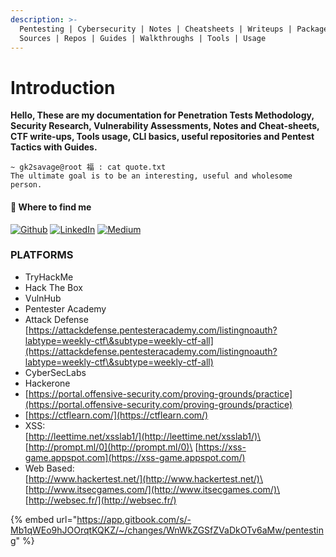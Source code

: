 ```yaml
---
description: >-
  Pentesting | Cybersecurity | Notes | Cheatsheets | Writeups | Packages |
  Sources | Repos | Guides | Walkthroughs | Tools | Usage
---
```


# Introduction

**Hello, These are my documentation for Penetration Tests Methodology, Security Research, Vulnerability Assessments, Notes and Cheat-sheets, CTF write-ups, Tools usage, CLI basics, useful repositories and Pentest Tactics with Guides.**

```
~ gk2savage@root 福 : cat quote.txt
The ultimate goal is to be an interesting, useful and wholesome person.
```

#### 💊 Where to find me

&#x20; [![Github](https://camo.githubusercontent.com/297212f5cfd71f14f1a774a22bfd24b24bfa996aa72f4d941f790c8606ca8f0d/68747470733a2f2f696d672e736869656c64732e696f2f62616467652f4769744875622d2532333132313030452e7376673f267374796c653d666f722d7468652d6261646765266c6f676f3d476974687562266c6f676f436f6c6f723d7768697465)](https://github.com/gk2savage)     [![LinkedIn](https://camo.githubusercontent.com/a493f6833f99fb3c85788d6d9305e6b7a42b838e5ee5d138fd9a8214a7e77472/68747470733a2f2f696d672e736869656c64732e696f2f62616467652f6c696e6b6564696e2d2532333030373742352e7376673f267374796c653d666f722d7468652d6261646765266c6f676f3d6c696e6b6564696e266c6f676f436f6c6f723d7768697465)](https://www.linkedin.com/in/girish41)     [![Medium](https://camo.githubusercontent.com/49c80c79c674e543c2c7c2ee7930cc15791f4bd56da17c4b3c91c273349bef8d/68747470733a2f2f696d672e736869656c64732e696f2f62616467652f6d656469756d2d2532333132313030452e7376673f267374796c653d666f722d7468652d6261646765266c6f676f3d6d656469756d266c6f676f436f6c6f723d7768697465)](https://medium.com/@gk2savageofficial)

### PLATFORMS

* TryHackMe
* Hack The Box
* VulnHub
* Pentester Academy
* Attack Defense\
  [https://attackdefense.pentesteracademy.com/listingnoauth?labtype=weekly-ctf\&subtype=weekly-ctf-all](https://attackdefense.pentesteracademy.com/listingnoauth?labtype=weekly-ctf\&subtype=weekly-ctf-all)
* CyberSecLabs
* Hackerone
* [https://portal.offensive-security.com/proving-grounds/practice](https://portal.offensive-security.com/proving-grounds/practice)
* [https://ctflearn.com/](https://ctflearn.com/)
* XSS:\
  [http://leettime.net/xsslab1/](http://leettime.net/xsslab1/)\
  [http://prompt.ml/0](http://prompt.ml/0)\
  [https://xss-game.appspot.com](https://xss-game.appspot.com/)
* Web Based:\
  [http://www.hackertest.net/](http://www.hackertest.net/)\
  [http://www.itsecgames.com/](http://www.itsecgames.com/)\
  [http://websec.fr/](http://websec.fr/)

{% embed url="https://app.gitbook.com/s/-Mb1qWEo9hJOOrqtKQKZ/~/changes/WnWkZGSfZVaDkOTv6aMw/pentesting" %}
